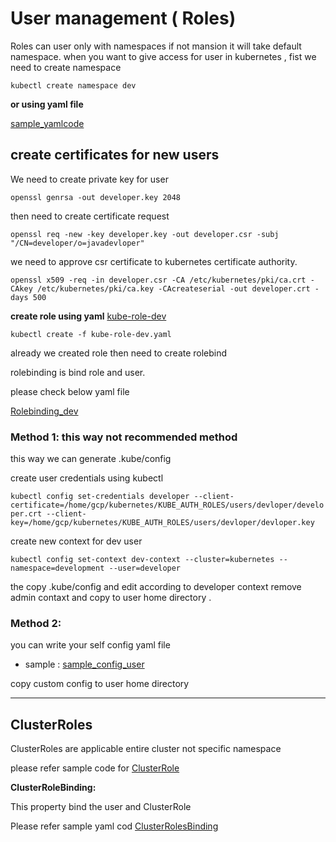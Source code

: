 # User management ( Roles)

Roles can user only with namespaces if not mansion it will take default namespace. 
when you  want to  give access for user in kubernetes , fist we need to create namespace 

`kubectl create namespace dev`

**or using yaml file**

[sample_yamlcode](https://github.com/narendrakoganti7/kubernetes/blob/master/KUBE_AUTH_ROLES/namespace.yaml)

## create certificates for new users 
 We need to create private key for user
 
`openssl genrsa -out developer.key 2048` 

then need to create certificate request 

`openssl req -new -key developer.key -out developer.csr -subj "/CN=developer/o=javadevloper"`

we need to approve csr certificate to kubernetes certificate authority.

`openssl x509 -req -in developer.csr -CA /etc/kubernetes/pki/ca.crt -CAkey /etc/kubernetes/pki/ca.key -CAcreateserial -out developer.crt -days 500 `

 **create role using yaml**
   [kube-role-dev](https://github.com/narendrakoganti7/kubernetes/blob/master/KUBE_AUTH_ROLES/kube-role-dev.yaml)
   
   `kubectl create -f kube-role-dev.yaml`

already we created role then need to create rolebind

rolebinding is bind role and user.

please check below yaml file 

[Rolebinding_dev](https://github.com/narendrakoganti7/kubernetes/blob/master/KUBE_AUTH_ROLES/RoleBinding.yaml)

### Method 1: this way not recommended method
this way we can generate .kube/config

create user credentials using kubectl

`kubectl config set-credentials developer --client-certificate=/home/gcp/kubernetes/KUBE_AUTH_ROLES/users/devloper/developer.crt --client-key=/home/gcp/kubernetes/KUBE_AUTH_ROLES/users/devloper/devloper.key`

create  new context for dev user

`kubectl config set-context dev-context --cluster=kubernetes --namespace=development --user=developer` 

the copy .kube/config and edit according to developer context
remove admin contaxt and copy to user home directory .

### Method 2:

you can write your self config yaml file
  * sample : [sample_config_user](https://github.com/narendrakoganti7/kubernetes/blob/master/KUBE_AUTH_ROLES/developer_config) 
  
  copy custom config to user home directory
  
  ---
  
  ## ClusterRoles
  
  ClusterRoles are applicable entire cluster not specific namespace
  
  please refer sample code for [ClusterRole](https://github.com/narendrakoganti7/kubernetes/blob/master/KUBE_AUTH_ROLES/ClusterRole.yaml)
   
   **ClusterRoleBinding:**
   
   This property  bind the user and ClusterRole
   
   Please refer sample yaml cod [ClusterRolesBinding](https://github.com/narendrakoganti7/kubernetes/blob/master/KUBE_AUTH_ROLES/ClusterRoleBinding.yaml)
   